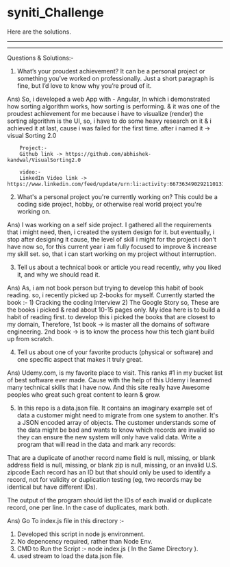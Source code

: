 # syniti_Challenge

Here are the solutions.

------------------------------------------------------------------------------------------------------------------------------------------------------------
------------------------------------------------------------------------------------------------------------------------------------------------------------

Questions & Solutions:-

1) What’s your proudest achievement? It can be a personal project or something you’ve worked on professionally. Just a short paragraph is fine, but I’d love to know why you’re proud of it.

Ans) So, i developed a web App with - Angular, In which i demonstrated how sorting algorithm works, how sorting is performing.
        & it was one of the proudest achievement for me because i have to visualize (render) the sorting algorithm is the UI, 
        so, i have to do some heavy research on it & i achieved it at last, cause i was failed for the first time. 
        after i named it -> visual Sorting 2.0
        
        Project:-
        Github link -> https://github.com/abhishek-kandwal/VisualSorting2.0

        video:-
        LinkedIn Video link -> https://www.linkedin.com/feed/update/urn:li:activity:6673634902921101312/


2) What's a personal project you're currently working on? This could be a coding side project, hobby, or otherwise real world project you're working on.

Ans) I was working on a self side project. I gathered all the requirements that i might need, 
        then, i created the system design for it. but eventually, i stop after designing it cause, the level of skill i might for the project i don't have now
        so, for this current year i am fully focused to improve & increase my skill set. so, that i can start working on my project without interruption.

3) Tell us about a technical book or article you read recently, why you liked it, and why we should read it.

Ans) As, i am not book person but trying to develop this habit of book reading. so, i recently picked up 2-books for myself.
     Currently started the book :- 
            1) Cracking the coding Interview
            2) The Google Story
        so, These are the books i picked & read about 10-15 pages only. My idea here is to build a habit of reading first. to develop this i picked the
            books that are closest to my domain, 
        Therefore, 1st book -> is master all the domains of software engineering.
                   2nd book -> is to know the process how this tech giant build up from scratch.
    

4) Tell us about one of your favorite products (physical or software) and one specific aspect that makes it truly great.

Ans) Udemy.com, is my favorite place to visit. This ranks #1 in my bucket list of best software ever made. Cause with the help of this Udemy i learned many technical skills that i 
        have now. And this site really have Awesome peoples who great such great content to learn & grow.

5) In this repo is a data.json file. It contains an imaginary example set of data a customer might need to migrate from one system to another. It's a JSON encoded array of objects. The customer understands some of the data might be bad and wants to know which records are invalid so they can ensure the new system will only have valid data. Write a program that will read in the data and mark any records:

That are a duplicate of another record
name field is null, missing, or blank
address field is null, missing, or blank
zip is null, missing, or an invalid U.S. zipcode
Each record has an ID but that should only be used to identify a record, not for validity or duplication testing (eg, two records may be identical but have different IDs).

The output of the program should list the IDs of each invalid or duplicate record, one per line. In the case of duplicates, mark both.

Ans) Go To index.js file in this directory :- 
1) Developed this script in node js environment.
2) No depencency required, rather than Node Env.
3) CMD to Run the Script :- node index.js ( In the Same Directory ).
4) used stream to load the data.json file.
